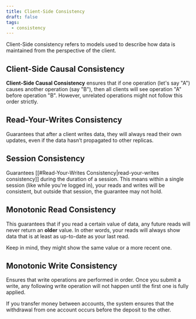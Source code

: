 ```yaml
---
title: Client-Side Consistency
draft: false
tags:
  - consistency
---
```

Client-Side consistency refers to models used to describe how data is maintained from the perspective of the client.


## Client-Side Causal Consistency

**Client-Side Causal Consistency** ensures that if one operation (let's say "A") causes another operation (say "B"), then all clients will see operation "A" before operation "B". However, unrelated operations might not follow this order strictly.


## Read-Your-Writes Consistency

Guarantees that after a client writes data, they will always read their own updates, even if the data hasn’t propagated to other replicas.


## Session Consistency

Guarantees [[#Read-Your-Writes Consistency|read-your-writes consistency]] during the duration of a session. This means within a single session (like while you're logged in), your reads and writes will be consistent, but outside that session, the guarantee may not hold.

## Monotonic Read Consistency

This guarantees that if you read a certain value of data, any future reads will never return an **older** value. In other words, your reads will always show data that is at least as up-to-date as your last read. 

Keep in mind, they might show the same value or a more recent one.

## Monotonic Write Consistency

Ensures that write operations are performed in order. Once you submit a write, any following write operation will not happen until the first one is fully applied. 

If you transfer money between accounts, the system ensures that the withdrawal from one account occurs before the deposit to the other.